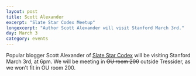 ```yaml
---
layout: post
title: Scott Alexander
excerpt: "Slate Star Codex Meetup"
longexcerpt: "Author Scott Alexander will visit Stanford March 3rd."
day: March 3
category: events
---
```


Popular blogger Scott Alexander of <a href="slatestarcodex.com">Slate Star Codex</a> will be visiting Stanford March 3rd, at 6pm. We will be meeting in <del>OU room 200</del> outside Tressider, as we won't fit in OU room 200.
